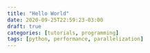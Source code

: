 ```yaml
---
title: "Hello World"
date: 2020-09-25T22:59:23-03:00
draft: true
categories: [tutorials, programming]
tags: [python, performance, parallelization]
---
```

